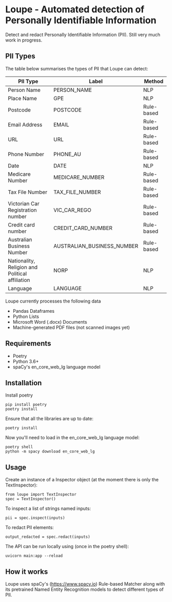 # Loupe - Automated detection of Personally Identifiable Information

Detect and redact Personally Identifiable Information (PII). Still very much work in progress.

## PII Types
The table below summarises the types of PII that Loupe can detect:

| PII Type | Label | Method |
| -------- | ----- | ------ |
| Person Name | PERSON_NAME | NLP |
| Place Name | GPE | NLP |
| Postcode | POSTCODE | Rule-based | 
| Email Address | EMAIL | Rule-based |
| URL | URL | Rule-based |
| Phone Number | PHONE_AU | Rule-based |
| Date | DATE | NLP |
| Medicare Number | MEDICARE_NUMBER | Rule-based |
| Tax File Number | TAX_FILE_NUMBER | Rule-based |
| Victorian Car Registration number | VIC_CAR_REGO | Rule-based |
| Credit card number | CREDIT_CARD_NUMBER | Rule-based |
| Australian Business Number | AUSTRALIAN_BUSINESS_NUMBER | Rule-based |
| Nationality, Religion and Political affiliation | NORP | NLP |
| Language | LANGUAGE | NLP |

Loupe currently processes the following data
- Pandas Dataframes
- Python Lists
- Microsoft Word (.docx) Documents
- Machine-generated PDF files (not scanned images yet)

## Requirements
- Poetry
- Python 3.6+
- spaCy's en_core_web_lg language model

## Installation
Install poetry
```
pip install poetry
poetry install
```
Ensure that all the libraries are up to date:

```
poetry install
```

Now you'll need to load in the en_core_web_lg language model:

```
poetry shell
python -m spacy download en_core_web_lg
```

## Usage
Create an instance of a Inspector object (at the moment there is only the TextInspector):
```
from loupe import TextInspector
spec = TextInspector() 
```

To inspect a list of strings named inputs:
```
pii = spec.inspect(inputs)
```

To redact PII elements:
```
output_redacted = spec.redact(inputs)
```

The API can be run locally using (once in the poetry shell):

```
uvicorn main:app --reload
```

## How it works
Loupe uses spaCy's (https://www.spacy.io) Rule-based Matcher along with its pretrained Named Entity Recognition models to detect different types of PII. 